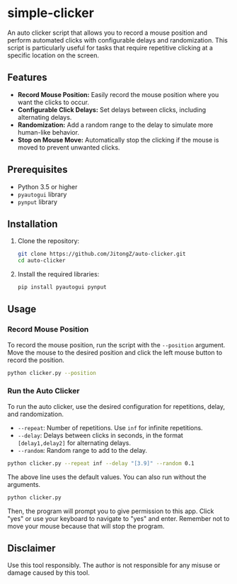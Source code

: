 # simple-clicker
An auto clicker script that allows you to record a mouse position and perform automated clicks with configurable delays and randomization. This script is particularly useful for tasks that require repetitive clicking at a specific location on the screen.

## Features

- **Record Mouse Position:** Easily record the mouse position where you want the clicks to occur.
- **Configurable Click Delays:** Set delays between clicks, including alternating delays.
- **Randomization:** Add a random range to the delay to simulate more human-like behavior.
- **Stop on Mouse Move:** Automatically stop the clicking if the mouse is moved to prevent unwanted clicks.

## Prerequisites

- Python 3.5 or higher
- `pyautogui` library
- `pynput` library

## Installation

1. Clone the repository:
   ```bash
   git clone https://github.com/JitongZ/auto-clicker.git
   cd auto-clicker
   ```

2. Install the required libraries:
   ```bash
   pip install pyautogui pynput
   ```

## Usage

### Record Mouse Position

To record the mouse position, run the script with the `--position` argument. Move the mouse to the desired position and click the left mouse button to record the position.

```bash
python clicker.py --position
```

### Run the Auto Clicker

To run the auto clicker, use the desired configuration for repetitions, delay, and randomization.

- `--repeat`: Number of repetitions. Use `inf` for infinite repetitions.
- `--delay`: Delays between clicks in seconds, in the format `[delay1,delay2]` for alternating delays.
- `--random`: Random range to add to the delay.

```bash
python clicker.py --repeat inf --delay "[3.9]" --random 0.1
```

The above line uses the default values. You can also run without the arguments.
```bash
python clicker.py
```

Then, the program will prompt you to give permission to this app. Click "yes" or use your keyboard to navigate to "yes" and enter. Remember not to move your mouse because that will stop the program.


## Disclaimer

Use this tool responsibly. The author is not responsible for any misuse or damage caused by this tool.
